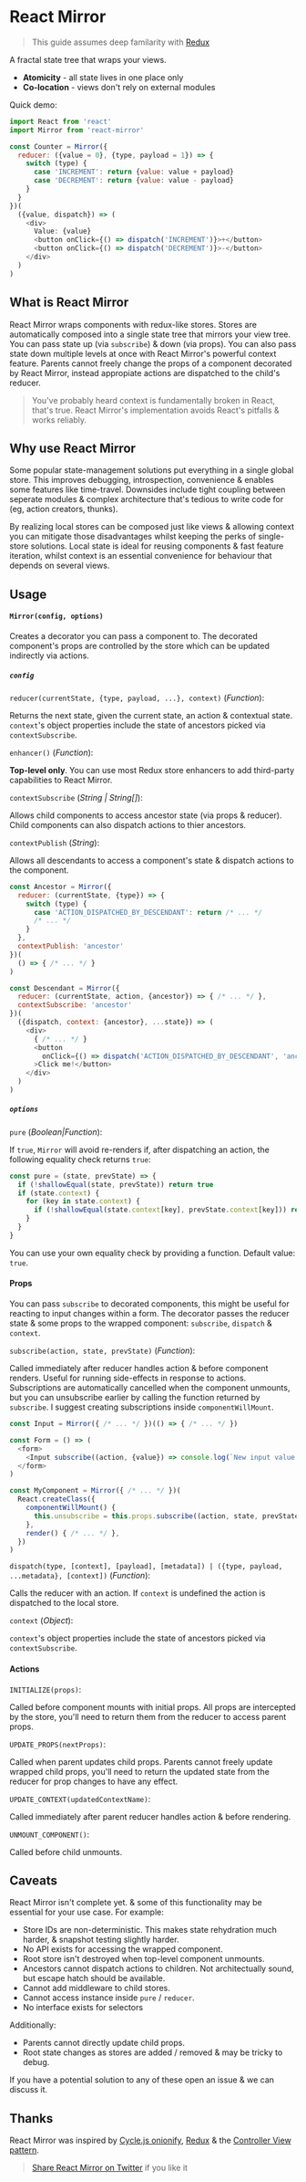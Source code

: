 React Mirror
============

> This guide assumes deep familarity with [Redux](https://github.com/reactjs/redux)

A fractal state tree that wraps your views.

* **Atomicity** - all state lives in one place only
* **Co-location** - views don't rely on external modules

Quick demo:

```js
import React from 'react'
import Mirror from 'react-mirror'

const Counter = Mirror({
  reducer: ({value = 0}, {type, payload = 1}) => {
    switch (type) {
      case 'INCREMENT': return {value: value + payload}
      case 'DECREMENT': return {value: value - payload}
    }
  }
})(
  ({value, dispatch}) => (
    <div>
      Value: {value}
      <button onClick={() => dispatch('INCREMENT')}>+</button>
      <button onClick={() => dispatch('DECREMENT')}>-</button>
    </div>
  )
)
```

## What is React Mirror

React Mirror wraps components with redux-like stores. Stores are automatically composed into a single state tree that mirrors your view tree. You can pass state up (via `subscribe`) & down (via props). You can also pass state down multiple levels at once with React Mirror's powerful context feature. Parents cannot freely change the props of a component decorated by React Mirror, instead appropiate actions are dispatched to the child's reducer.

> You've probably heard context is fundamentally broken in React, that's true. React Mirror's implementation avoids React's pitfalls & works reliably.

## Why use React Mirror

Some popular state-management solutions put everything in a single global store. This improves debugging, introspection, convenience & enables some features like time-travel. Downsides include tight coupling between seperate modules & complex architecture that's tedious to write code for (eg, action creators, thunks).

By realizing local stores can be composed just like views & allowing context you can mitigate those disadvantages whilst keeping the perks of single-store solutions. Local state is ideal for reusing components & fast feature iteration, whilst context is an essential convenience for behaviour that depends on several views.

## Usage

#### `Mirror(config, options)`

Creates a decorator you can pass a component to. The decorated component's props are controlled by the store which can be updated indirectly via actions.

##### `config`

`reducer(currentState, {type, payload, ...}, context)` (*Function*):

Returns the next state, given the current state, an action & contextual state. `context`'s object properties include the state of ancestors picked via `contextSubscribe`.

`enhancer()` (*Function*):

**Top-level only**. You can use most Redux store enhancers to add third-party capabilities to React Mirror.

`contextSubscribe` (*String | String[]*):

Allows child components to access ancestor state (via props & reducer). Child components can also dispatch actions to thier ancestors.

`contextPublish` (*String*):

Allows all descendants to access a component's state & dispatch actions to the component.

```js
const Ancestor = Mirror({
  reducer: (currentState, {type}) => {
    switch (type) {
      case 'ACTION_DISPATCHED_BY_DESCENDANT': return /* ... */
      /* ... */
    }
  },
  contextPublish: 'ancestor'
})(
  () => { /* ... */ }
)

const Descendant = Mirror({
  reducer: (currentState, action, {ancestor}) => { /* ... */ },
  contextSubscribe: 'ancestor'
})(
  ({dispatch, context: {ancestor}, ...state}) => (
    <div>
      { /* ... */ }
      <button
        onClick={() => dispatch('ACTION_DISPATCHED_BY_DESCENDANT', 'ancestor', null)}
      >Click me!</button>
    </div>
  )
)
```

##### `options`

`pure` (*Boolean|Function*):

If `true`, `Mirror` will avoid re-renders if, after dispatching an action, the following equality check returns `true`:

```js
const pure = (state, prevState) => {
  if (!shallowEqual(state, prevState)) return true
  if (state.context) {
    for (key in state.context) {
      if (!shallowEqual(state.context[key], prevState.context[key])) return true
    }
  }
}
```

You can use your own equality check by providing a function. Default value: `true`.

#### Props

You can pass `subscribe` to decorated components, this might be useful for reacting to input changes within a form. The decorator passes the reducer state & some props to the wrapped component: `subscribe`, `dispatch` & `context`.

`subscribe(action, state, prevState)` (*Function*):

Called immediately after reducer handles action & before component renders. Useful for running side-effects in response to actions. Subscriptions are automatically cancelled when the component unmounts, but you can unsubscribe earlier by calling the function returned by `subscribe`. I suggest creating subscriptions inside `componentWillMount`.

```js
const Input = Mirror({ /* ... */ })(() => { /* ... */ })

const Form = () => (
  <form>
    <Input subscribe((action, {value}) => console.log(`New input value: ${value}`)) />
  </form>
)
```

```js
const MyComponent = Mirror({ /* ... */ })(
  React.createClass({
    componentWillMount() {
      this.unsubscribe = this.props.subscribe((action, state, prevState) => { /* ... */ })
    },
    render() { /* ... */ },
  })
)
```

`dispatch(type, [context], [payload], [metadata]) | ({type, payload, ...metadata}, [context])` (*Function*):

Calls the reducer with an action. If `context` is undefined the action is dispatched to the local store.

`context` (*Object*):

`context`'s object properties include the state of ancestors picked via `contextSubscribe`.

#### Actions

`INITIALIZE(props)`:

Called before component mounts with initial props. All props are intercepted by the store, you'll need to return them from the reducer to access parent props.

`UPDATE_PROPS(nextProps)`:

Called when parent updates child props. Parents cannot freely update wrapped child props, you'll need to return the updated state from the reducer for prop changes to have any effect.

`UPDATE_CONTEXT(updatedContextName)`:

Called immediately after parent reducer handles action & before rendering.

`UNMOUNT_COMPONENT()`:

Called before child unmounts.

## Caveats

React Mirror isn't complete yet. & some of this functionality may be essential for your use case. For example:

* Store IDs are non-deterministic. This makes state rehydration much harder, & snapshot testing slightly harder.
* No API exists for accessing the wrapped component.
* Root store isn't destroyed when top-level component unmounts.
* Ancestors cannot dispatch actions to children. Not architectually sound, but escape hatch should be available.
* Cannot add middleware to child stores.
* Cannot access instance inside `pure` / `reducer`.
* No interface exists for selectors

Additionally:

* Parents cannot directly update child props.
* Root state changes as stores are added / removed & may be tricky to debug.

If you have a potential solution to any of these open an issue & we can discuss it.

## Thanks

React Mirror was inspired by [Cycle.js onionify](https://github.com/staltz/cycle-onionify), [Redux](https://github.com/reactjs/redux) & the [Controller View](http://blog.andrewray.me/the-reactjs-controller-view-pattern/) [pattern](https://facebook.github.io/flux/docs/todo-list.html#listening-to-changes-with-a-controller-view).

> [Share React Mirror on Twitter](https://twitter.com/?status=Cool%20state%20management%20library%3A%20https%3A//github.com/ashtonwar/react-mirror) if you like it

